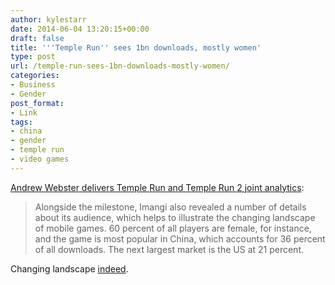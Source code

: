 ```yaml
---
author: kylestarr
date: 2014-06-04 13:20:15+00:00
draft: false
title: '''Temple Run'' sees 1bn downloads, mostly women'
type: post
url: /temple-run-sees-1bn-downloads-mostly-women/
categories:
- Business
- Gender
post_format:
- Link
tags:
- china
- gender
- temple run
- video games
---
```


[Andrew Webster delivers Temple Run and Temple Run 2 joint analytics](http://theverge.com/2014/6/4/5776232/temple-run-1-billion-downloads):


<blockquote>Alongside the milestone, Imangi also revealed a number of details about its audience, which helps to illustrate the changing landscape of mobile games. 60 percent of all players are female, for instance, and the game is most popular in China, which accounts for 36 percent of all downloads. The next largest market is the US at 21 percent.</blockquote>


Changing landscape [indeed](http://tsogaming.wordpress.com/2014/05/27/the-topic-of-misogyny/).
